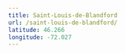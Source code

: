 ```yaml
---
title: Saint-Louis-de-Blandford
url: /saint-louis-de-blandford/
latitude: 46.266
longitude: -72.027
---
```

